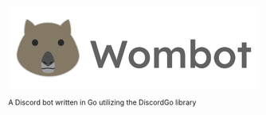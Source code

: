 ![Wombot Logo](./img/wombot_header.png)
 
A Discord bot written in Go utilizing the DiscordGo library